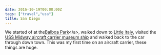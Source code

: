 ```yaml
---
date: 2016-10-19T00:00:00Z
tags: ["travel","usa"]
title: San Diego
---
```


We started of at the[Balboa
Park](https://en.wikipedia.org/wiki/Balboa_Park_(San_Diego))</a>, walked down
to [Little Italy](https://en.wikipedia.org/wiki/Little_Italy,_San_Diego),
visited the [USS Midway aircraft carrier museum
ship](https://en.wikipedia.org/wiki/USS_Midway_Museum) and walked back to the
car through down town. This was my first time on an aircraft carrier, these
things are huge.
